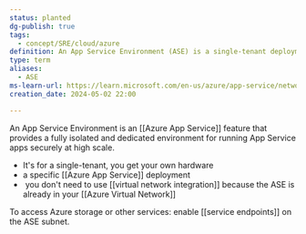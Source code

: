 ```yaml
---
status: planted
dg-publish: true
tags:
  - concept/SRE/cloud/azure
definition: An App Service Environment (ASE) is a single-tenant deployment of the Azure App Service that runs in your virtual network.
type: term
aliases:
  - ASE
ms-learn-url: https://learn.microsoft.com/en-us/azure/app-service/networking-features#app-service-environment
creation_date: 2024-05-02 22:00

---
```

An App Service Environment is an [[Azure App Service]] feature that provides a fully isolated and dedicated environment for running App Service apps securely at high scale.


- It's for a single-tenant, you get your own hardware
- a specific [[Azure App Service]] deployment
-  you don't need to use [[virtual network integration]] because the ASE is already in your [[Azure Virtual Network]]

To access Azure storage or other services: enable [[service endpoints]] on the ASE subnet.

